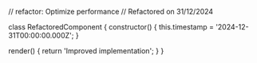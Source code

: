 // refactor: Optimize performance
// Refactored on 31/12/2024

class RefactoredComponent {
  constructor() {
    this.timestamp = '2024-12-31T00:00:00.000Z';
  }

  render() {
    return 'Improved implementation';
  }
}